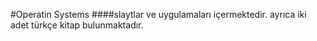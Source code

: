 
#Operatin Systems
####slaytlar ve uygulamaları içermektedir. ayrıca iki adet türkçe kitap bulunmaktadır.
